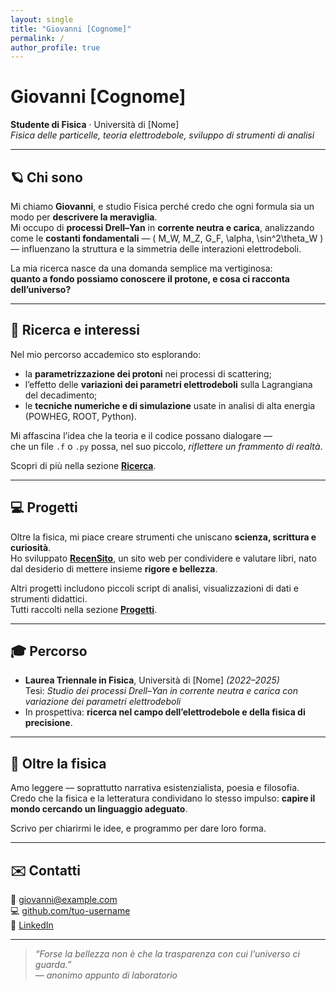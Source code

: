 ```yaml
---
layout: single
title: "Giovanni [Cognome]"
permalink: /
author_profile: true
---
```


# Giovanni [Cognome]
**Studente di Fisica** · Università di [Nome]  
_Fisica delle particelle, teoria elettrodebole, sviluppo di strumenti di analisi_

---

## 🪐 Chi sono
Mi chiamo **Giovanni**, e studio Fisica perché credo che ogni formula sia un modo per **descrivere la meraviglia**.  
Mi occupo di **processi Drell–Yan** in **corrente neutra e carica**, analizzando come le **costanti fondamentali** — \( M_W, M_Z, G_F, \alpha, \sin^2\theta_W \) — influenzano la struttura e la simmetria delle interazioni elettrodeboli.

La mia ricerca nasce da una domanda semplice ma vertiginosa:  
**quanto a fondo possiamo conoscere il protone, e cosa ci racconta dell’universo?**

---

## 🔬 Ricerca e interessi
Nel mio percorso accademico sto esplorando:
- la **parametrizzazione dei protoni** nei processi di scattering;
- l’effetto delle **variazioni dei parametri elettrodeboli** sulla Lagrangiana del decadimento;
- le **tecniche numeriche e di simulazione** usate in analisi di alta energia (POWHEG, ROOT, Python).

Mi affascina l’idea che la teoria e il codice possano dialogare —  
che un file `.f` o `.py` possa, nel suo piccolo, *riflettere un frammento di realtà*.

Scopri di più nella sezione [**Ricerca**](/research/).

---

## 💻 Progetti
Oltre la fisica, mi piace creare strumenti che uniscano **scienza, scrittura e curiosità**.  
Ho sviluppato [**RecenSito**](https://recensito.fly.dev), un sito web per condividere e valutare libri, nato dal desiderio di mettere insieme **rigore e bellezza**.

Altri progetti includono piccoli script di analisi, visualizzazioni di dati e strumenti didattici.  
Tutti raccolti nella sezione [**Progetti**](/projects/).

---

## 🎓 Percorso
- **Laurea Triennale in Fisica**, Università di [Nome] *(2022–2025)*  
  Tesi: *Studio dei processi Drell–Yan in corrente neutra e carica con variazione dei parametri elettrodeboli*  
- In prospettiva: **ricerca nel campo dell’elettrodebole e della fisica di precisione**.

---

## 🌱 Oltre la fisica
Amo leggere — soprattutto narrativa esistenzialista, poesia e filosofia.  
Credo che la fisica e la letteratura condividano lo stesso impulso: **capire il mondo cercando un linguaggio adeguato**.

Scrivo per chiarirmi le idee, e programmo per dare loro forma.

---

## ✉️ Contatti
📧 [giovanni@example.com](mailto:giovanni@example.com)  
💻 [github.com/tuo-username](https://github.com/tuo-username)  
🔗 [LinkedIn](https://linkedin.com/in/tuo-username)

---

> *“Forse la bellezza non è che la trasparenza con cui l’universo ci guarda.”*  
> — *anonimo appunto di laboratorio*
